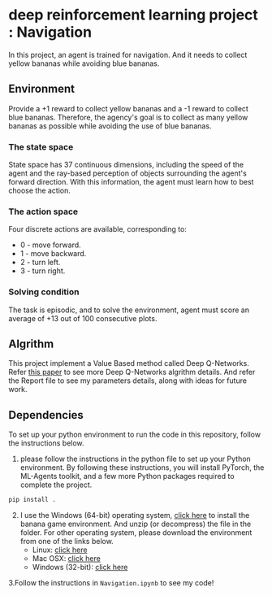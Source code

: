 # deep reinforcement learning project : Navigation
In this project, an agent is trained for navigation. And it needs to collect yellow bananas while avoiding blue bananas.

## Environment
Provide a +1 reward to collect yellow bananas and a -1 reward to collect blue bananas. Therefore, the agency's goal is to collect as many yellow bananas as possible while avoiding the use of blue bananas.

### The state space 
State space has 37 continuous dimensions, including the speed of the agent and the ray-based perception of objects surrounding the agent's forward direction. With this information, the agent must learn how to best choose the action.

### The action space
Four discrete actions are available, corresponding to:

- 0 - move forward.
- 1 - move backward.
- 2 - turn left.
- 3 - turn right.

### Solving condition
The task is episodic, and to solve the environment, agent must score an average of +13 out of 100 consecutive plots.

## Algrithm
This project implement a Value Based method called Deep Q-Networks. Refer [this paper](https://storage.googleapis.com/deepmind-media/dqn/DQNNaturePaper.pdf) to see more Deep Q-Networks algrithm details. And refer the Report file to see my parameters details, along with ideas for future work.

## Dependencies
To set up your python environment to run the code in this repository, follow the instructions below.
1. please follow the instructions in the python file to set up your Python environment. By following these instructions, you will install PyTorch, the ML-Agents toolkit, and a few more Python packages required to complete the project.
```bash
pip install .
```

2. I use the Windows (64-bit) operating system, [click here](https://s3-us-west-1.amazonaws.com/udacity-drlnd/P1/Banana/Banana_Windows_x86_64.zip) to install the banana game environment. And unzip (or decompress) the file in the folder.
For other operating system, please download the environment from one of the links below.
    - Linux: [click here](https://s3-us-west-1.amazonaws.com/udacity-drlnd/P1/Banana/Banana_Linux.zip)
    - Mac OSX: [click here](https://s3-us-west-1.amazonaws.com/udacity-drlnd/P1/Banana/Banana.app.zip)
    - Windows (32-bit): [click here](https://s3-us-west-1.amazonaws.com/udacity-drlnd/P1/Banana/Banana_Windows_x86.zip)


3.Follow the instructions in `Navigation.ipynb` to see my code!  

